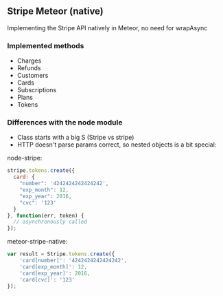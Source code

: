 ## Stripe Meteor (native)

Implementing the Stripe API natively in Meteor, no need for wrapAsync

### Implemented methods

* Charges
* Refunds
* Customers
* Cards
* Subscriptions
* Plans
* Tokens

### Differences with the node module

* Class starts with a big S (Stripe vs stripe)
* HTTP doesn't parse params correct, so nested objects is a bit special:

node-stripe:

```js
stripe.tokens.create({
  card: {
    "number": '4242424242424242',
    "exp_month": 12,
    "exp_year": 2016,
    "cvc": '123'
  }
}, function(err, token) {
  // asynchronously called
});
```

meteor-stripe-native:

```js
var result = Stripe.tokens.create({
	'card[number]': '4242424242424242',
	'card[exp_month]': 12,
	'card[exp_year]': 2016,
	'card[cvc]': '123'
});
```
